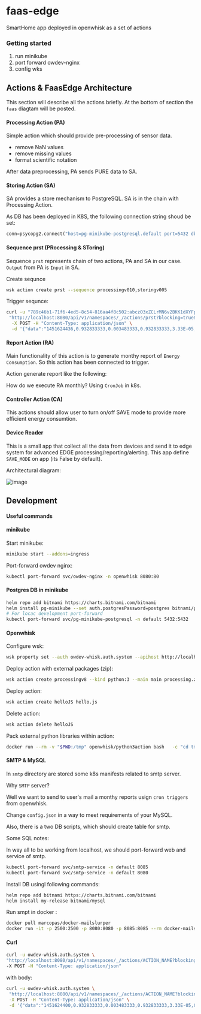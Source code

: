 # faas-edge
SmartHome app deployed in openwhisk as a set of actions

### Getting started

1. run minikube
2. port forward owdev-nginx
3. config wks

## Actions & FaasEdge Architecture

This section will describe all the actions briefly.
At the bottom of section the `faas` diagtam will be posted.

#### Processing Action (PA)

Simple action which should provide pre-processing of sensor data.

- remove NaN values
- remove missing values
- format scientific notation

After data preprocessing, PA sends PURE data to SA.


#### Storing Action (SA)

SA provides a store mechanism to PostgreSQL.
SA is in the chain with Processing Action.

As DB has been deployed in K8S, the following connection string shoud be set:

```py
conn=psycopg2.connect("host=pg-minikube-postgresql.default port=5432 dbname=postgres user=postgres password=postgres")
```

#### Sequence prst (PRocessing & SToring)

Sequence `prst` represents chain of two actions, PA and SA in our case. `Output` from PA is `Input` in SA.

Create sequnce
```sh
wsk action create prst --sequence processingv010,storingv005
```

Trigger sequnce:
```sh
curl -u "789c46b1-71f6-4ed5-8c54-816aa4f8c502:abczO3xZCLrMN6v2BKK1dXYFpXlPkccOFqm12CdAsMgRU4VrNZ9lyGVCGuMDGIwP" \
 "http://localhost:8080/api/v1/namespaces/_/actions/prst?blocking=true&result=true" \
  -X POST -H "Content-Type: application/json" \
  -d '{"data":"1451624436,0.932833333,0.003483333,0.932833333,3.33E-05,0.0207,0.061916667,0.442633333,0.12415,0.006983333,0.013083333,0.000416667,0.00015,0,0.03135,0.001016667,0.004066667,0.001516667,0.003483333,36.14,clear-night,0.62,10,Clear,29.26,1016.91,9.18,cloudCover,282,0,24.4,0"}'
```

#### Report Action (RA)

Main functionality of this action is to generate monthy report of `Energy Consumption`.
So this action has been connected to trigger.

Action generate report like the following:


How do we execute RA monthly? Using `CronJob` in k8s.


#### Controller Action (CA)

This actions should allow user to turn on/off SAVE mode to provide more efficient energy consumtion.

#### Device Reader

This is a small app that collect all the data from devices and send it to edge system for advanced EDGE processing/reporting/alerting.
This app define `SAVE_MODE` on app (its False by default).

Architectural diagram:

![image](https://user-images.githubusercontent.com/47954575/193412243-2c90d3eb-b56b-45c1-8daa-d9ab56f4e179.png)


## Development

#### Useful commands

#### minikube 

Start minikube:
```sh
minikube start --addons=ingress
```

Port-forward owdev nginx:

```sh
kubectl port-forward svc/owdev-nginx -n openwhisk 8080:80
```

#### Postgres DB in minikube

```sh
helm repo add bitnami https://charts.bitnami.com/bitnami
helm install pg-minikube --set auth.postgresPassword=postgres bitnami/postgresql
# For locac development port-forward
kubectl port-forward svc/pg-minikube-postgresql -n default 5432:5432
```

#### Openwhisk

Configure wsk:
```sh
wsk property set --auth owdev-whisk.auth.system --apihost http://localhost:8080
```

Deploy action with external packages (zip):
```sh
wsk action create processingv8 --kind python:3 --main main processing.zip
```

Deploy action:
```sh
wsk action create helloJS hello.js
```

Delete action:
```sh
wsk action delete helloJS
```

Pack external python libraries within action:
```sh
docker run --rm -v "$PWD:/tmp" openwhisk/python3action bash   -c "cd tmp && virtualenv virtualenv && source virtualenv/bin/activate && pip install -r requirements.txt"
```

#### SMTP & MySQL

In `smtp` directory are stored some k8s manifests related to smtp server.

Why `SMTP` server? 

Well we want to send to user's mail a monthy reports usign `cron triggers` from openwhisk.

Change `config.json` in a way to meet requirements of your MySQL.

Also, there is a two DB scripts, which should create table for smtp.

Some SQL notes:

In way all to be working from localhost, we should port-forward web and service of smtp.

```sh
kubectl port-forward svc/smtp-service -n default 8085
kubectl port-forward svc/smtp-service -n default 8080
```

Install DB usingl following commands:

```sh
helm repo add bitnami https://charts.bitnami.com/bitnami
helm install my-release bitnami/mysql
```

Run smpt in docker :

```sh
docker pull marcopas/docker-mailslurper
docker run -it -p 2500:2500 -p 8080:8080 -p 8085:8085 --rm docker-mailslurper
```

#### Curl

```sh
curl -u owdev-whisk.auth.system \
"http://localhost:8080/api/v1/namespaces/_/actions/ACTION_NAME?blocking=true&result=true" \
-X POST -H "Content-Type: application/json"
```

with body:
```sh
curl -u owdev-whisk.auth.system \
 "http://localhost:8080/api/v1/namespaces/_/actions/ACTION_NAME?blocking=true&result=true" \
 -X POST -H "Content-Type: application/json" \
 -d '{"data":"1451624400,0.932833333,0.003483333,0.932833333,3.33E-05,0.0207,0.061916667,0.442633333,0.12415,0.006983333,0.013083333,0.000416667,0.00015,0,0.03135,0.001016667,0.004066667,0.001516667,0.003483333,36.14,clear-night,0.62,10,Clear,29.26,1016.91,9.18,cloudCover,282,0,24.4,0"}'
```
